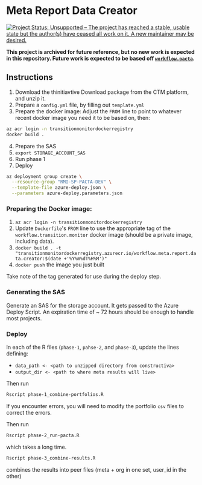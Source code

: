 # Meta Report Data Creator

[![Project Status: Unsupported – The project has reached a stable, usable state but the author(s) have ceased all work on it. A new maintainer may be desired.](https://www.repostatus.org/badges/latest/unsupported.svg)](https://www.repostatus.org/#unsupported)

**This project is archived for future reference, but no new work is expected in this repository. Future work is expected to be based off [`workflow.pacta`](https://github.com/RMI-PACTA/workflow.pacta).**

## Instructions

1. Download the thinitiavtive Download package from the CTM platform, and unzip it.
2. Prepare a `config.yml` file, by filling out `template.yml`
3. Prepare the docker image:
  Adjust the `FROM` line to point to whatever recent docker image you need it to be based on, then:
  ```sh
  az acr login -n transitionmonitordockerregistry
  docker build .
  ```
4. Prepare the SAS
5. `export STORAGE_ACCOUNT_SAS`
6. Run phase 1
7. Deploy

```sh
az deployment group create \
  --resource-group "RMI-SP-PACTA-DEV" \
  --template-file azure-deploy.json \
  --parameters azure-deploy.parameters.json
```

### Preparing the Docker image:

1. `az acr login -n transitionmonitordockerregistry`
2. Update `Dockerfile`'s `FROM` line to use the appropriate tag of the `workflow.transition.monitor` docker image (should be a private image, including data).
3. `docker build . -t "transitionmonitordockerregistry.azurecr.io/workflow.meta.report.data.creator:$(date +'%Y%m%dT%H%M')"`
4. `docker push` the image you just built

Take note of the tag generated for use during the deploy step.


### Generating the SAS

Generate an SAS for the storage account. It gets passed to the Azure Deploy Script.
An expiration time of ~ 72 hours should be enough to handle most projects.

### Deploy

In each of the R files (`phase-1`, `pahse-2`, and `phase-3`), update the lines defining:

* `data_path <- <path to unzipped directory from constructiva>`
* `output_dir <- <path to where meta results will live>`

Then run 
```bash
Rscript phase-1_combine-portfolios.R
```

If you encounter errors, you will need to modify the portfolio `csv` files to correct the errors.


Then run 
```bash
Rscript phase-2_run-pacta.R
```

which takes a long time.

```bash
Rscript phase-3_combine-results.R
```

combines the results into peer files (meta + org in one set, user_id in the other)
